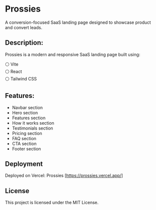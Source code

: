 # Prossies

A conversion-focused SaaS landing page designed to showcase product and convert leads.

## Description:

Prossies is a modern and responsive SaaS landing page built using:

⚪ Vite  
⚪ React  
⚪ Tailwind CSS

## Features:

- Navbar section
- Hero section
- Features section
- How it works section
- Testimonials section
- Pricing section
- FAQ section
- CTA section
- Footer section

## Deployment

Deployed on Vercel: Prossies [https://prossies.vercel.app/]

## License

This project is licensed under the MIT License.
